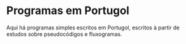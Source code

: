 # Programas em Portugol

Aqui há programas simples escritos em Portugol, escritos à partir de estudos sobre pseudocódigos e fluxogramas.